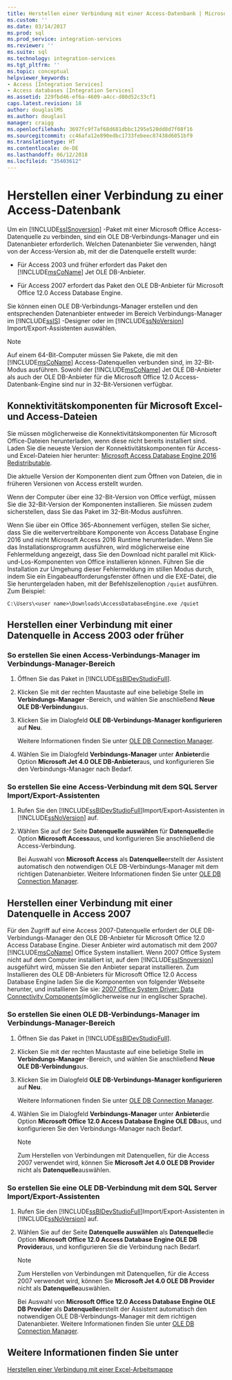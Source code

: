 ```yaml
---
title: Herstellen einer Verbindung mit einer Access-Datenbank | Microsoft-Dokumentation
ms.custom: ''
ms.date: 03/14/2017
ms.prod: sql
ms.prod_service: integration-services
ms.reviewer: ''
ms.suite: sql
ms.technology: integration-services
ms.tgt_pltfrm: ''
ms.topic: conceptual
helpviewer_keywords:
- Access [Integration Services]
- Access databases [Integration Services]
ms.assetid: 229fbd46-ef6a-4609-a4cc-d80d52c33cf1
caps.latest.revision: 18
author: douglaslMS
ms.author: douglasl
manager: craigg
ms.openlocfilehash: 3697fc9f7af68d681dbbc1295e520dd8d7f08f16
ms.sourcegitcommit: cc46afa12e890edbc1733febeec87438d6051bf9
ms.translationtype: HT
ms.contentlocale: de-DE
ms.lasthandoff: 06/12/2018
ms.locfileid: "35403612"
---
```

# <a name="connect-to-an-access-database"></a>Herstellen einer Verbindung zu einer Access-Datenbank
  Um ein [!INCLUDE[ssISnoversion](../../includes/ssisnoversion-md.md)] -Paket mit einer Microsoft Office Access-Datenquelle zu verbinden, sind ein OLE DB-Verbindungs-Manager und ein Datenanbieter erforderlich. Welchen Datenanbieter Sie verwenden, hängt von der Access-Version ab, mit der die Datenquelle erstellt wurde:  
  
-   Für Access 2003 und früher erfordert das Paket den [!INCLUDE[msCoName](../../includes/msconame-md.md)] Jet OLE DB-Anbieter.  
  
-   Für Access 2007 erfordert das Paket den OLE DB-Anbieter für Microsoft Office 12.0 Access Database Engine.  
  
 Sie können einen OLE DB-Verbindungs-Manager erstellen und den entsprechenden Datenanbieter entweder im Bereich Verbindungs-Manager im [!INCLUDE[ssIS](../../includes/ssis-md.md)] -Designer oder im [!INCLUDE[ssNoVersion](../../includes/ssnoversion-md.md)] Import/Export-Assistenten auswählen.  
  
> [!NOTE]  
>  Auf einem 64-Bit-Computer müssen Sie Pakete, die mit den [!INCLUDE[msCoName](../../includes/msconame-md.md)] Access-Datenquellen verbunden sind, im 32-Bit-Modus ausführen. Sowohl der [!INCLUDE[msCoName](../../includes/msconame-md.md)] Jet OLE DB-Anbieter als auch der OLE DB-Anbieter für die Microsoft Office 12.0 Access-Datenbank-Engine sind nur in 32-Bit-Versionen verfügbar.  

## <a name="connectivity-components-for-microsoft-excel-and-access-files"></a>Konnektivitätskomponenten für Microsoft Excel- und Access-Dateien
  
Sie müssen möglicherweise die Konnektivitätskomponenten für Microsoft Office-Dateien herunterladen, wenn diese nicht bereits installiert sind. Laden Sie die neueste Version der Konnektivitätskomponenten für Access- und Excel-Dateien hier herunter: [Microsoft Access Database Engine 2016 Redistributable](https://www.microsoft.com/download/details.aspx?id=54920).
  
Die aktuelle Version der Komponenten dient zum Öffnen von Dateien, die in früheren Versionen von Access erstellt wurden.

Wenn der Computer über eine 32-Bit-Version von Office verfügt, müssen Sie die 32-Bit-Version der Komponenten installieren. Sie müssen zudem sicherstellen, dass Sie das Paket im 32-Bit-Modus ausführen.

Wenn Sie über ein Office 365-Abonnement verfügen, stellen Sie sicher, dass Sie die weitervertreibbare Komponente von Access Database Engine 2016 und nicht Microsoft Access 2016 Runtime herunterladen. Wenn Sie das Installationsprogramm ausführen, wird möglicherweise eine Fehlermeldung angezeigt, dass Sie den Download nicht parallel mit Klick-und-Los-Komponenten von Office installieren können. Führen Sie die Installation zur Umgehung dieser Fehlermeldung im stillen Modus durch, indem Sie ein Eingabeaufforderungsfenster öffnen und die EXE-Datei, die Sie heruntergeladen haben, mit der Befehlszeilenoption `/quiet` ausführen. Zum Beispiel:

`C:\Users\<user name>\Downloads\AccessDatabaseEngine.exe /quiet`
  
## <a name="connecting-to-a-data-source-in-access-2003-or-earlier-format"></a>Herstellen einer Verbindung mit einer Datenquelle in Access 2003 oder früher  
  
### <a name="to-create-an-access-connection-manager-from-the-connection-managers-area"></a>So erstellen Sie einen Access-Verbindungs-Manager im Verbindungs-Manager-Bereich  
  
1.  Öffnen Sie das Paket in [!INCLUDE[ssBIDevStudioFull](../../includes/ssbidevstudiofull-md.md)].  
  
2.  Klicken Sie mit der rechten Maustaste auf eine beliebige Stelle im **Verbindungs-Manager** -Bereich, und wählen Sie anschließend **Neue OLE DB-Verbindung**aus.  
  
3.  Klicken Sie im Dialogfeld **OLE DB-Verbindungs-Manager konfigurieren** auf **Neu**.  
  
     Weitere Informationen finden Sie unter [OLE DB Connection Manager](../../integration-services/connection-manager/ole-db-connection-manager.md).  
  
4.  Wählen Sie im Dialogfeld **Verbindungs-Manager** unter **Anbieter**die Option **Microsoft Jet 4.0 OLE DB-Anbieter**aus, und konfigurieren Sie den Verbindungs-Manager nach Bedarf.  
  
### <a name="to-create-an-access-connection-from-the-sql-server-import-and-export-wizard"></a>So erstellen Sie eine Access-Verbindung mit dem SQL Server Import/Export-Assistenten  
  
1.  Rufen Sie den [!INCLUDE[ssBIDevStudioFull](../../includes/ssbidevstudiofull-md.md)]Import/Export-Assistenten in [!INCLUDE[ssNoVersion](../../includes/ssnoversion-md.md)] auf.  
  
2.  Wählen Sie auf der Seite **Datenquelle auswählen** für **Datenquelle**die Option **Microsoft Access**aus, und konfigurieren Sie anschließend die Access-Verbindung.  
  
     Bei Auswahl von **Microsoft Access** als **Datenquelle**erstellt der Assistent automatisch den notwendigen OLE DB-Verbindungs-Manager mit dem richtigen Datenanbieter. Weitere Informationen finden Sie unter [OLE DB Connection Manager](../../integration-services/connection-manager/ole-db-connection-manager.md).  
  
## <a name="connecting-to-a-data-source-in-access-2007-format"></a>Herstellen einer Verbindung mit einer Datenquelle in Access 2007  
 Für den Zugriff auf eine Access 2007-Datenquelle erfordert der OLE DB-Verbindungs-Manager den OLE DB-Anbieter für Microsoft Office 12.0 Access Database Engine. Dieser Anbieter wird automatisch mit dem 2007 [!INCLUDE[msCoName](../../includes/msconame-md.md)] Office System installiert. Wenn 2007 Office System nicht auf dem Computer installiert ist, auf dem [!INCLUDE[ssISnoversion](../../includes/ssisnoversion-md.md)] ausgeführt wird, müssen Sie den Anbieter separat installieren. Zum Installieren des OLE DB-Anbieters für Microsoft Office 12.0 Access Database Engine laden Sie die Komponenten von folgender Webseite herunter, und installieren Sie sie: [2007 Office System Driver: Data Connectivity Components](http://go.microsoft.com/fwlink/?LinkId=98155)(möglicherweise nur in englischer Sprache).  
  
### <a name="to-create-an-ole-db-connection-manager-from-the-connection-managers-area"></a>So erstellen Sie einen OLE DB-Verbindungs-Manager im Verbindungs-Manager-Bereich  
  
1.  Öffnen Sie das Paket in [!INCLUDE[ssBIDevStudioFull](../../includes/ssbidevstudiofull-md.md)].  
  
2.  Klicken Sie mit der rechten Maustaste auf eine beliebige Stelle im **Verbindungs-Manager** -Bereich, und wählen Sie anschließend **Neue OLE DB-Verbindung**aus.  
  
3.  Klicken Sie im Dialogfeld **OLE DB-Verbindungs-Manager konfigurieren** auf **Neu**.  
  
     Weitere Informationen finden Sie unter [OLE DB Connection Manager](../../integration-services/connection-manager/ole-db-connection-manager.md).  
  
4.  Wählen Sie im Dialogfeld **Verbindungs-Manager** unter **Anbieter**die Option **Microsoft Office 12.0 Access Database Engine OLE DB**aus, und konfigurieren Sie den Verbindungs-Manager nach Bedarf.  
  
    > [!NOTE]  
    >  Zum Herstellen von Verbindungen mit Datenquellen, für die Access 2007 verwendet wird, können Sie **Microsoft Jet 4.0 OLE DB Provider** nicht als **Datenquelle**auswählen.  
  
### <a name="to-create-an-ole-db-connection-from-the-sql-server-import-and-export-wizard"></a>So erstellen Sie eine OLE DB-Verbindung mit dem SQL Server Import/Export-Assistenten  
  
1.  Rufen Sie den [!INCLUDE[ssBIDevStudioFull](../../includes/ssbidevstudiofull-md.md)]Import/Export-Assistenten in [!INCLUDE[ssNoVersion](../../includes/ssnoversion-md.md)] auf.  
  
2.  Wählen Sie auf der Seite **Datenquelle auswählen** als **Datenquelle**die Option **Microsoft Office 12.0 Access Database Engine OLE DB Provider**aus, und konfigurieren Sie die Verbindung nach Bedarf.  
  
    > [!NOTE]  
    >  Zum Herstellen von Verbindungen mit Datenquellen, für die Access 2007 verwendet wird, können Sie **Microsoft Jet 4.0 OLE DB Provider** nicht als **Datenquelle**auswählen.  
  
     Bei Auswahl von **Microsoft Office 12.0 Access Database Engine OLE DB Provider** als **Datenquelle**erstellt der Assistent automatisch den notwendigen OLE DB-Verbindungs-Manager mit dem richtigen Datenanbieter. Weitere Informationen finden Sie unter [OLE DB Connection Manager](../../integration-services/connection-manager/ole-db-connection-manager.md).  
  
## <a name="see-also"></a>Weitere Informationen finden Sie unter  
 [Herstellen einer Verbindung mit einer Excel-Arbeitsmappe](../../integration-services/connection-manager/connect-to-an-excel-workbook.md)  
  
  
